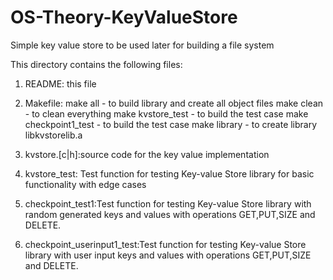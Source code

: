 # OS-Theory-KeyValueStore
Simple key value store to be used later for building a file system


This directory contains the following files:

  1. README:       this file
  2. Makefile:   	make all - to build library and create all object files
		make clean - to clean everything
		make kvstore_test - to build the test case
		make checkpoint1_test - to build the test case
		make library - to create library libkvstorelib.a
  3. kvstore.[c|h]:source code for the key value implementation

  4. kvstore_test:	Test function for testing Key-value Store library for basic functionality with edge cases

  5. checkpoint_test1:Test function for testing Key-value Store library with random generated keys and values with operations GET,PUT,SIZE and DELETE.
  
  6. checkpoint_userinput1_test:Test function for testing Key-value Store library with user input keys and values with operations GET,PUT,SIZE and DELETE.

